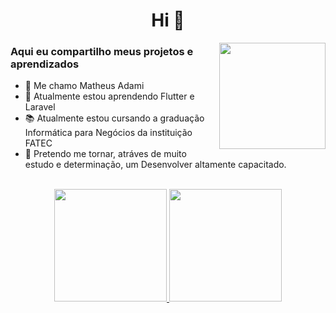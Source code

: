 <h1 align="center">Hi 👋</h1>

<img align="right" src="![programming-animation](https://user-images.githubusercontent.com/59755164/163805554-992cae7c-4401-4068-8efc-cb141762714d.gif)" height="170"/> 

### Aqui eu compartilho meus projetos e aprendizados

- 🙂  Me chamo Matheus Adami
- 🌱  Atualmente estou aprendendo Flutter e Laravel
- 📚  Atualmente estou cursando a graduação Informática para Negócios da instituição FATEC
- 🎯  Pretendo me tornar, atráves de muito estudo e determinação, um Desenvolver altamente capacitado.

<br/>

<div align="center">
  <a href="https://github.com/matheusadami">
  <img height="180em" src="https://github-readme-stats.vercel.app/api?username=matheusadami&show_icons=true&theme=dark&include_all_commits=true&count_private=true"/>
  <img height="180em" src="https://github-readme-stats.vercel.app/api/top-langs/?username=matheusadami&layout=compact&langs_count=7&theme=dark"/>
</div>

<!--
Here are some ideas to get you started:

- 🔭 I’m currently working on ...
- 🌱 I’m currently learning ...
- 👯 I’m looking to collaborate on ...
- 🤔 I’m looking for help with ...
- 💬 Ask me about ...
- 📫 How to reach me: ...
- 😄 Pronouns: ...
- ⚡ Fun fact: ...
-->
